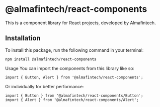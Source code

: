 # @almafintech/react-components

This is a component library for React projects, developed by Almafintech.

## Installation

To install this package, run the following command in your terminal:

```
npm install @almafintech/react-components
```

Usage
You can import the components from this library like so:

```
import { Button, Alert } from '@almafintech/react-components';
```

Or individually for better performance:

```
import { Button } from '@almafintech/react-components/Button';
import { Alert } from '@almafintech/react-components/Alert';
```

